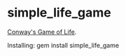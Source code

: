 simple_life_game
=========
<a href="http://en.wikipedia.org/wiki/Conway's_Game_of_Life">Conway's Game of Life</a>.

Installing:
	gem install simple_life_game